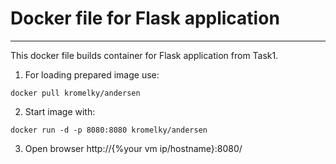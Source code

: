 # Docker file for Flask application
****

This docker file builds container for Flask application from Task1.

1) For loading prepared image use:
````
docker pull kromelky/andersen
````
2) Start image with:
````
docker run -d -p 8080:8080 kromelky/andersen 
````

3) Open browser http://{%your vm ip/hostname}:8080/

<!--STATUS=DONE-->





